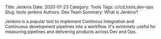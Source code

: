 Title: Jenkins
Date: 2020-01-23
Category: Tools
Tags: ci/cd,tools,dev-ops
Slug: tools-jenkins
Authors: Dev Team
Summary: What is Jenkins?


Jenkins is a popular tool to implement Continous Integration and Continuous development pipelines into a workflow. It's extremely useful for measuring pipelines and delivering products across Dev and Ops.